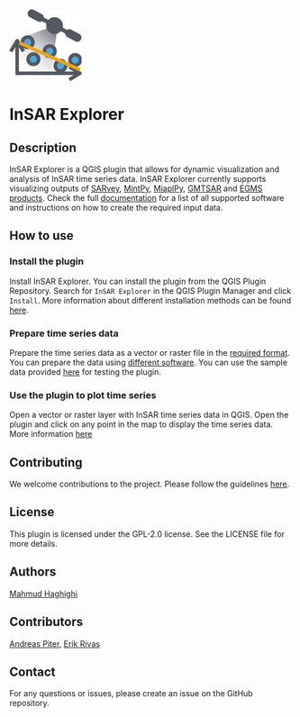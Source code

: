 ![InSAR Explorer](icon.png)

# InSAR Explorer

## Description
InSAR Explorer is a QGIS plugin that allows for dynamic visualization and analysis of InSAR time series data. 
InSAR Explorer currently supports visualizing outputs of [SARvey](https://github.com/luhipi/sarvey), [MintPy](https://github.com/insarlab/MintPy), [MiaplPy](https://github.com/insarlab/MiaplPy), [GMTSAR](https://topex.ucsd.edu/gmtsar/) and [EGMS products](https://egms.land.copernicus.eu/).
Check the full [documentation](https://luhipi.github.io/insar-explorer/) for a list of all supported software and instructions on how to create the required input data.

## How to use
### Install the plugin
Install InSAR Explorer. You can install the plugin from the QGIS Plugin Repository. Search for `InSAR Explorer` in the QGIS Plugin Manager and click `Install`.
More information about different installation methods can be found [here](https://luhipi.github.io/insar-explorer/#installation).

### Prepare time series data
Prepare the time series data as a vector or raster file in the [required format](https://luhipi.github.io/insar-explorer/#data-structure).
You can prepare the data using [different software](https://luhipi.github.io/insar-explorer/#data-preparation).
You can use the sample data provided [here](https://luhipi.github.io/insar-explorer/#sample-data) for testing the plugin.

### Use the plugin to plot time series
Open a vector or raster layer with InSAR time series data in QGIS. Open the plugin and click on any point in the map to display the time series data.
More information [here](https://luhipi.github.io/insar-explorer/#usage)

## Contributing
We welcome contributions to the project. Please follow the guidelines [here](https://luhipi.github.io/insar-explorer/#contributing).

## License
This plugin is licensed under the GPL-2.0 license. See the LICENSE file for more details.

## Authors
[Mahmud Haghighi](https://www.ipi.uni-hannover.de/en/haghighi/)

## Contributors
[Andreas Piter](https://www.ipi.uni-hannover.de/en/piter/),
[Erik Rivas](https://www.ipi.uni-hannover.de/en/institute/team/erik-rivas)

## Contact
For any questions or issues, please create an issue on the GitHub repository.
